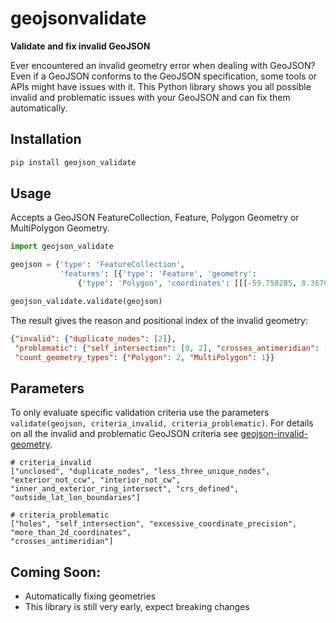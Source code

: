 # geojsonvalidate

**Validate and fix invalid GeoJSON**   

Ever encountered an invalid geometry error when dealing with GeoJSON? Even if a GeoJSON conforms 
to the GeoJSON specification, some tools or APIs might have issues with it. This Python library shows you 
all possible invalid and problematic issues with your GeoJSON and can fix them automatically.

## Installation

```bash
pip install geojson_validate
```

## Usage

Accepts a GeoJSON FeatureCollection, Feature, Polygon Geometry or MultiPolygon Geometry.

```python
import geojson_validate

geojson = {'type': 'FeatureCollection',
           'features': [{'type': 'Feature', 'geometry':
               {'type': 'Polygon', 'coordinates': [[[-59.758285, 8.367035], ...]]}}]}

geojson_validate.validate(geojson)
```
The result gives the reason and positional index of the invalid geometry:

```json
{"invalid": {"duplicate_nodes": [2]},
 "problematic": {"self_intersection": [0, 2], "crosses_antimeridian": [1]},
 "count_geometry_types": {"Polygon": 2, "MultiPolygon": 1}}
```

## Parameters
To only evaluate specific validation criteria use the parameters `validate(geojson, criteria_invalid, criteria_problematic)`.
For details on all the invalid and problematic GeoJSON criteria see [geojson-invalid-geometry](https://github.com/chrieke/geojson-invalid-geometry).

```
# criteria_invalid
["unclosed", "duplicate_nodes", "less_three_unique_nodes", "exterior_not_ccw", "interior_not_cw", 
"inner_and_exterior_ring_intersect", "crs_defined", "outside_lat_lon_boundaries"]
```
```
# criteria_problematic
["holes", "self_intersection", "excessive_coordinate_precision", "more_than_2d_coordinates", 
"crosses_antimeridian"]
```

## Coming Soon:
- Automatically fixing geometries
- This library is still very early, expect breaking changes